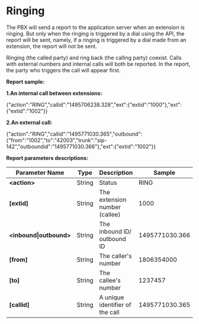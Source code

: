 # Ringing

The PBX will send a report to the application server when an extension is ringing. But only when the ringing is triggered by a dial using the API, the report will be sent, namely, if a ringing is triggered by a dial made from an extension, the report will not be sent.

Ringing \(the called party\) and ring back \(the calling party\) coexist. Calls with external numbers and internal calls will both be reported. In the report, the party who triggers the call will appear first.

**Report sample:**

**1.An internal call between extensions:**

{"action":"RING","callid":"1495706238.328","ext":{"extid":"1000"},"ext":{"extid":"1002"}}

**2.An external call:**

{"action":"RING","callid":"1495771030.365","outbound":{"from":"1002","to":"42003","trunk":"sip-142","outboundid":"1495771030.366"},"ext":{"extid":"1002"}}

**Report parameters descriptions:**

| **Parameter Name** | **Type** | **Description** | **Sample** |
| --- | --- | --- | --- |
| **&lt;action&gt;** | String | Status | RING |
| **\[extid\]** | String | The extension number \(callee\) | 1000 |
| **&lt;inbound&#124;outbound&gt;** | String | The inbound ID/ outbound ID | 1495771030.366 |
| **\[from\]** | String | The caller's number | 1806354000 |
| **\[to\]** | String | The callee's number | 1237457 |
| **\[callid\]** | String | A unique identifier of the call | 1495771030.365 |



